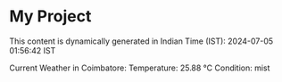 # My Project

This content is dynamically generated in Indian Time (IST): 2024-07-05 01:56:42 IST


Current Weather in Coimbatore:
Temperature: 25.88 °C
Condition: mist
